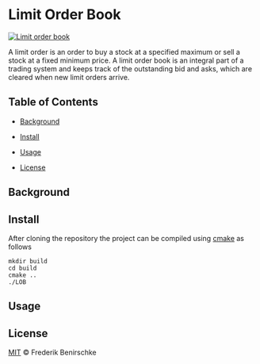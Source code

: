 # Limit Order Book

[![Limit order book](https://img.shields.io/badge/readme%20style-standard-brightgreen.svg?style=flat-square)](https://github.com/FrederikBenirschke/LimitOrderBook)


A limit order is an order to buy a stock at a specified maximum or sell a stock at a fixed minimum price. A limit order book is an integral part of a trading system and keeps track of the outstanding bid and asks, which are cleared when new limit orders arrive.

## Table of Contents

- [Background](#background)
- [Install](#install)
- [Usage](#usage)

- [License](#license)

## Background




## Install

After cloning the repository the project can be compiled using
 [cmake](https://cmake.org) as follows

```
mkdir build
cd build
cmake ..
./LOB
```


## Usage







## License

[MIT](LICENSE) © Frederik Benirschke